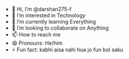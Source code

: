 - 👋 Hi, I’m @darshan275-f
- 👀 I’m interested in Technology
- 🌱 I’m currently learning Everything
- 💞️ I’m looking to collaborate on Anything
- 📫 How to reach me <LLinkedin>
- 😄 Pronouns: He/him
- ⚡ Fun fact: kabhi aisa nahi hua jo fun bol saku

<!---
darshan275-f/darshan275-f is a ✨ special ✨ repository because its `README.md` (this file) appears on your GitHub profile.
You can click the Preview link to take a look at your changes.
--->
